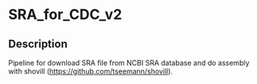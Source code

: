 # SRA_for_CDC_v2
## Description
Pipeline for download SRA file from NCBI SRA database and do assembly with shovill (https://github.com/tseemann/shovill).
##

